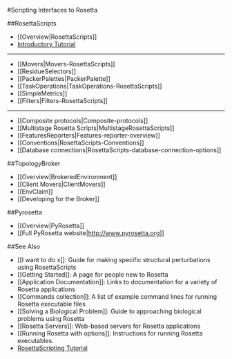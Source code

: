 #Scripting Interfaces to Rosetta

##RosettaScripts
 
* [[Overview|RosettaScripts]]
* [Introductory Tutorial](https://www.rosettacommons.org/demos/latest/tutorials/scripting_with_rosettascripts/scripting_with_rosettascripts)

---------------------------------
* [[Movers|Movers-RosettaScripts]]
* [[ResidueSelectors]]
* [[PackerPalettes|PackerPalette]]
* [[TaskOperations|TaskOperations-RosettaScripts]]
* [[SimpleMetrics]]
* [[Filters|Filters-RosettaScripts]]

---------------------------------
* [[Composite protocols|Composite-protocols]]
* [[Multistage Rosetta Scripts|MultistageRosettaScripts]]
* [[FeaturesReporters|Features-reporter-overview]]
* [[Conventions|RosettaScripts-Conventions]]
* [[Database connections|RosettaScripts-database-connection-options]]

##TopologyBroker

* [[Overview|BrokeredEnvironment]]
* [[Client Movers|ClientMovers]]
* [[EnvClaim]]
* [[Developing for the Broker]]

##Pyrosetta

* [[Overview|PyRosetta]]
* [[Full PyRosetta website|http://www.pyrosetta.org]]

##See Also

* [[I want to do x]]: Guide for making specific structural perturbations using RosettaScripts
* [[Getting Started]]: A page for people new to Rosetta
* [[Application Documentation]]: Links to documentation for a variety of Rosetta applications
* [[Commands collection]]: A list of example command lines for running Rosetta executable files
* [[Solving a Biological Problem]]: Guide to approaching biological problems using Rosetta
* [[Rosetta Servers]]: Web-based servers for Rosetta applications
* [[Running Rosetta with options]]: Instructions for running Rosetta executables.
* [RosettaScripting Tutorial](https://www.rosettacommons.org/demos/latest/tutorials/scripting_with_rosettascripts/scripting_with_rosettascripts)
